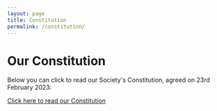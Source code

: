 ```yaml
---
layout: page
title: Constitution
permalink: /constitution/
---
```


# Our Constitution

Below you can click to read our Society's Constitution, agreed on 23rd February 2023:

[Click here to read our Constitution](/Constitution.pdf)